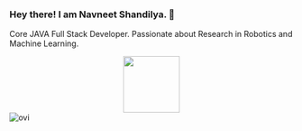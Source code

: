 ### Hey there! I am Navneet Shandilya. 👋

Core JAVA Full Stack Developer. Passionate about Research in Robotics and Machine Learning.

<div id="header" align="center">
  <img src="[https://media.giphy.com/media/M9gbBd9nbDrOTu1Mqx/giphy.gif]" width="100"/>
</div>

<img src="https://github-readme-stats.vercel.app/api/top-langs?username=siyapandeyvsp&show_icons=true&locale=en&layout=compact&theme=chartreuse-dark" alt="ovi" />
